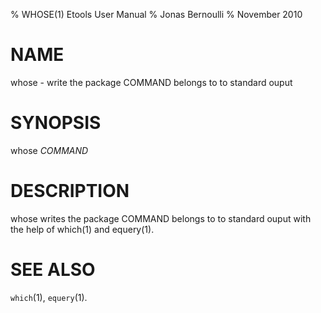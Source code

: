 % WHOSE(1) Etools User Manual
% Jonas Bernoulli
% November 2010

# NAME

whose - write the package COMMAND belongs to to standard ouput

# SYNOPSIS

whose *COMMAND*

# DESCRIPTION

whose writes the package COMMAND belongs to to standard ouput with the
help of which(1) and equery(1).

# SEE ALSO

`which`(1), `equery`(1).
